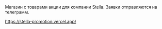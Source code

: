 Магазин с товарами акции для компании Stella.
Заявки отправляются на телеграмм.

https://stella-promotion.vercel.app/
